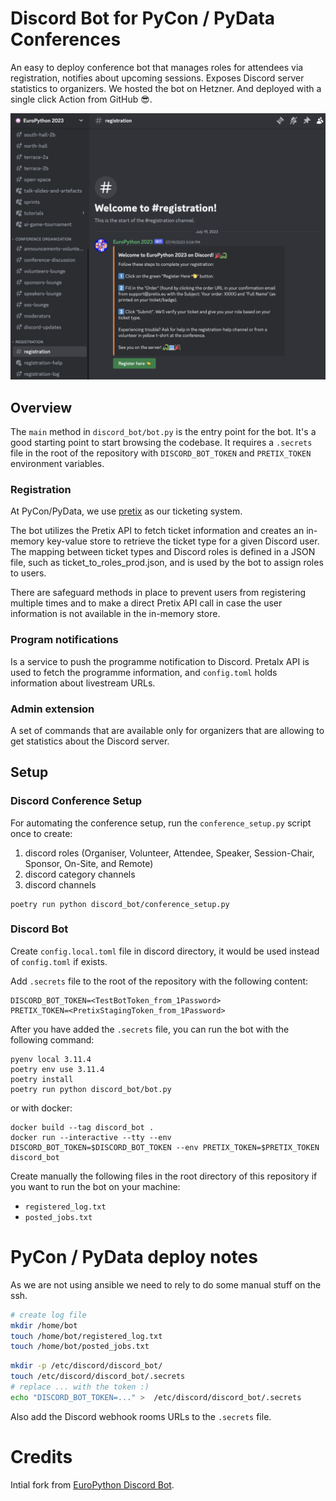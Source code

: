 # Discord Bot for PyCon / PyData Conferences

An easy to deploy conference bot that manages roles for attendees via registration, notifies about upcoming sessions.
Exposes Discord server statistics to organizers.
We hosted the bot on Hetzner. And deployed with a single click Action from GitHub 😎.

![registration_view.png](./img/registration_view.png)

## Overview

The `main` method in `discord_bot/bot.py` is the entry point for the bot.
It's a good starting point to start browsing the codebase.
It requires a `.secrets` file in the root of the repository with `DISCORD_BOT_TOKEN` and `PRETIX_TOKEN` environment variables.

### Registration

At PyCon/PyData, we use [pretix](https://pretix.eu/about/en/) as our ticketing system.

The bot utilizes the Pretix API to fetch ticket information and creates an in-memory key-value store to retrieve the ticket type for a given Discord user. The mapping between ticket types and Discord roles is defined in a JSON file, such as ticket_to_roles_prod.json, and is used by the bot to assign roles to users.

There are safeguard methods in place to prevent users from registering multiple times and to make a direct Pretix API call in case the user information is not available in the in-memory store.

### Program notifications

Is a service to push the programme notification to Discord. Pretalx API is used to fetch the programme information, and `config.toml` holds information about livestream URLs.

### Admin extension

A set of commands that are available only for organizers that are allowing to get statistics about the Discord server.

## Setup

### Discord Conference Setup

For automating the conference setup, run the `conference_setup.py` script once to create:

1. discord roles (Organiser, Volunteer, Attendee, Speaker, Session-Chair, Sponsor, On-Site, and Remote)
2. discord category channels
3. discord channels

```shell
poetry run python discord_bot/conference_setup.py
```

### Discord Bot

Create `config.local.toml` file in discord directory, it would be used instead of `config.toml` if exists.

Add `.secrets` file to the root of the repository with the following content:

```shell
DISCORD_BOT_TOKEN=<TestBotToken_from_1Password>
PRETIX_TOKEN=<PretixStagingToken_from_1Password>
```

After you have added the `.secrets` file, you can run the bot with the following command:

```shell
pyenv local 3.11.4
poetry env use 3.11.4
poetry install
poetry run python discord_bot/bot.py
```

or with docker:

```shell
docker build --tag discord_bot .
docker run --interactive --tty --env DISCORD_BOT_TOKEN=$DISCORD_BOT_TOKEN --env PRETIX_TOKEN=$PRETIX_TOKEN discord_bot
```

Create manually the following files in the root directory of this repository if you want to run the bot on your machine:

- `registered_log.txt`
- `posted_jobs.txt`

# PyCon / PyData deploy notes

As we are not using ansible we need to rely to do some manual stuff on the ssh.

```bash
# create log file
mkdir /home/bot
touch /home/bot/registered_log.txt
touch /home/bot/posted_jobs.txt
```

```bash
mkdir -p /etc/discord/discord_bot/
touch /etc/discord/discord_bot/.secrets
# replace ... with the token :)
echo "DISCORD_BOT_TOKEN=..." >  /etc/discord/discord_bot/.secrets
```

Also add the Discord webhook rooms URLs to the `.secrets` file.

# Credits

Intial fork from [EuroPython Discord Bot](https://github.com/EuroPython/discord).
